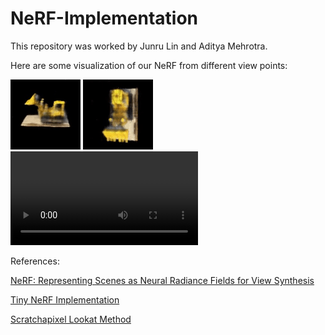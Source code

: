 # NeRF-Implementation

This repository was worked by Junru Lin and Aditya Mehrotra.

Here are some visualization of our NeRF from different view points:

![e](https://github.com/AditMeh/NeRF-Implementation/blob/main/videos/spining_view.gif)
![e](https://github.com/AditMeh/NeRF-Implementation/blob/main/videos/top_view.gif)
![e](https://github.com/AditMeh/NeRF-Implementation/blob/main/videos/video_True_800x800.mp4)

References:

[NeRF: Representing Scenes as Neural Radiance Fields for View Synthesis](https://arxiv.org/pdf/2003.08934.pdf)

[Tiny NeRF Implementation](https://colab.research.google.com/github/bmild/nerf/blob/master/tiny_nerf.ipynb)

[Scratchapixel Lookat Method](https://www.scratchapixel.com/lessons/mathematics-physics-for-computer-graphics/lookat-function)
